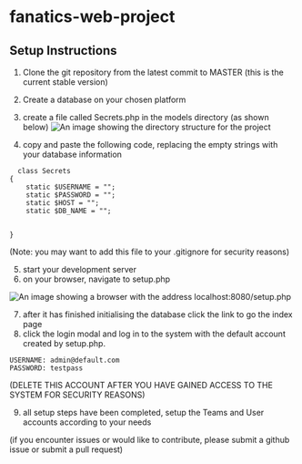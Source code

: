 # fanatics-web-project

## Setup Instructions
1. Clone the git repository from the latest commit to MASTER (this is the current stable version)
2. Create a database on your chosen platform
3. create a file called Secrets.php in the models directory (as shown below)
![An image showing the directory structure for the project](https://i.gyazo.com/a58693ba4c2fc442cd5a12ccf59ba2e4.png)


4. copy and paste the following code, replacing the empty strings with your database information

```
  class Secrets
{
    static $USERNAME = "";
    static $PASSWORD = "";
    static $HOST = "";
    static $DB_NAME = "";


}
  ```
(Note: you may want to add this file to your .gitignore for security reasons)
  
5. start your development server
6. on your browser, navigate to setup.php

![An image showing a browser with the address localhost:8080/setup.php](https://i.gyazo.com/a49cc5a4eeeae82015f032982e330d38.png)

7. after it has finished initialising the database click the link to go the index page
8. click the login modal and log in to the system with the default account created by setup.php.
```
USERNAME: admin@default.com 
PASSWORD: testpass
```
(DELETE THIS ACCOUNT AFTER YOU HAVE GAINED ACCESS TO THE SYSTEM FOR SECURITY REASONS)

9. all setup steps have been completed, setup the Teams and User accounts according to your needs

(if you encounter issues or would like to contribute, please submit a github issue or submit a pull request)
